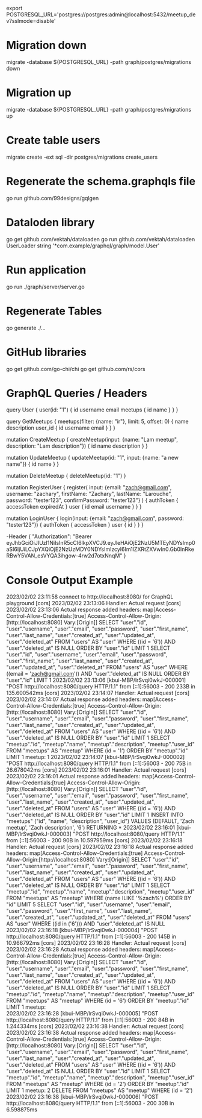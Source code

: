 export POSTGRESQL_URL='postgres://postgres:admin@localhost:5432/meetup_dev?sslmode=disable'

# Migration down
migrate -database ${POSTGRESQL_URL} -path graph/postgres/migrations down

# Migration up
migrate -database ${POSTGRESQL_URL} -path graph/postgres/migrations up

# Create table users
migrate create -ext sql -dir postgres/migrations create_users

# Regenerate the schema.graphqls file
go run github.com/99designs/gqlgen

# Dataloden library
go get github.com/vektah/dataloaden
go run github.com/vektah/dataloaden UserLoader string '*com.example/graphql/graph/model.User'

# Run application
go run ./graph/server/server.go

# Regenerate Tables
go generate ./...

# GitHub libraries
go get github.com/go-chi/chi
go get github.com/rs/cors

# GraphQL Queries / Headers
query User {
  user(id: "1") {
    id
    username
    email
    meetups {
      id
      name
    }
  }
}

query GetMeetups {
  meetups(filter: {name: "ir"}, limit: 5, offset: 0) {
    name
    description
    user_id {
      id
      username
      email
    }
  }
}

mutation CreateMeetup {
  createMeetup(input: {name: "Lam meetup", description: "Lam description"}) {
    id
    name
    description
  }
}

mutation UpdateMeetup {
  updateMeetup(id: "1", input: {name: "a new name"}) {
    id
    name
  }
}

mutation DeleteMeetup {
  deleteMeetup(id: "1")
}

mutation RegisterUser {
  register(
    input: {email: "zach@gmail.com", username: "zachary", firstName: "Zachary", lastName: "Larouche", password: "tester123", confirmPassword: "tester123"}
  ) {
    authToken {
      accessToken
      expiredAt
    }
    user {
      id
      email
      username
    }
  }
}

mutation LoginUser {
  login(input: {email: "zach@gmail.com", password: "tester123"}) {
    authToken {
      accessToken
    }
    user {
      id
    }
  }
}

-Header
{
  "Authorization": "Bearer eyJhbGciOiJIUzI1NiIsInR5cCI6IkpXVCJ9.eyJleHAiOjE2NzU5MTEyNDYsImp0aSI6IjUiLCJpYXQiOjE2NzUzMDY0NDYsImlzcyI6Im1lZXRtZXVwIn0.Gb0InRkeRBwY5VAN_esVYQA3ihgow-4rw2d7otxNnqM"
}

# Console Output Example
2023/02/02 23:11:58 connect to http://localhost:8080/ for GraphQL playground
[cors] 2023/02/02 23:13:06 Handler: Actual request
[cors] 2023/02/02 23:13:06   Actual response added headers: map[Access-Control-Allow-Credentials:[true] Access-Control-Allow-Origin:[http://localhost:8080] Vary:[Origin]]
SELECT "user"."id", "user"."username", "user"."email", "user"."password", "user"."first_name", "user"."last_name", "user"."created_at", "user"."updated_at", "user"."deleted_at" FROM "users" AS "user" WHERE ((id = '6')) AND "user"."deleted_at" IS NULL ORDER BY "user"."id" LIMIT 1
SELECT "user"."id", "user"."username", "user"."email", "user"."password", "user"."first_name", "user"."last_name", "user"."created_at", "user"."updated_at", "user"."deleted_at" FROM "users" AS "user" WHERE ((email = 'zach@gmail.com')) AND "user"."deleted_at" IS NULL ORDER BY "user"."id" LIMIT 1
2023/02/02 23:13:06 [kbui-MBP/lrSvqi0wkJ-000001] "POST http://localhost:8080/query HTTP/1.1" from [::1]:56003 - 200 233B in 135.600542ms
[cors] 2023/02/02 23:14:07 Handler: Actual request
[cors] 2023/02/02 23:14:07   Actual response added headers: map[Access-Control-Allow-Credentials:[true] Access-Control-Allow-Origin:[http://localhost:8080] Vary:[Origin]]
SELECT "user"."id", "user"."username", "user"."email", "user"."password", "user"."first_name", "user"."last_name", "user"."created_at", "user"."updated_at", "user"."deleted_at" FROM "users" AS "user" WHERE ((id = '6')) AND "user"."deleted_at" IS NULL ORDER BY "user"."id" LIMIT 1
SELECT "meetup"."id", "meetup"."name", "meetup"."description", "meetup"."user_id" FROM "meetups" AS "meetup" WHERE (id = '1') ORDER BY "meetup"."id" LIMIT 1
meetup:  1
2023/02/02 23:14:07 [kbui-MBP/lrSvqi0wkJ-000002] "POST http://localhost:8080/query HTTP/1.1" from [::1]:56003 - 200 75B in 26.678042ms
[cors] 2023/02/02 23:16:01 Handler: Actual request
[cors] 2023/02/02 23:16:01   Actual response added headers: map[Access-Control-Allow-Credentials:[true] Access-Control-Allow-Origin:[http://localhost:8080] Vary:[Origin]]
SELECT "user"."id", "user"."username", "user"."email", "user"."password", "user"."first_name", "user"."last_name", "user"."created_at", "user"."updated_at", "user"."deleted_at" FROM "users" AS "user" WHERE ((id = '6')) AND "user"."deleted_at" IS NULL ORDER BY "user"."id" LIMIT 1
INSERT INTO "meetups" ("id", "name", "description", "user_id") VALUES (DEFAULT, 'Zach meetup', 'Zach description', '6') RETURNING *
2023/02/02 23:16:01 [kbui-MBP/lrSvqi0wkJ-000003] "POST http://localhost:8080/query HTTP/1.1" from [::1]:56003 - 200 90B in 10.597959ms
[cors] 2023/02/02 23:16:18 Handler: Actual request
[cors] 2023/02/02 23:16:18   Actual response added headers: map[Access-Control-Allow-Credentials:[true] Access-Control-Allow-Origin:[http://localhost:8080] Vary:[Origin]]
SELECT "user"."id", "user"."username", "user"."email", "user"."password", "user"."first_name", "user"."last_name", "user"."created_at", "user"."updated_at", "user"."deleted_at" FROM "users" AS "user" WHERE ((id = '6')) AND "user"."deleted_at" IS NULL ORDER BY "user"."id" LIMIT 1
SELECT "meetup"."id", "meetup"."name", "meetup"."description", "meetup"."user_id" FROM "meetups" AS "meetup" WHERE (name ILIKE '%zach%') ORDER BY "id" LIMIT 5
SELECT "user"."id", "user"."username", "user"."email", "user"."password", "user"."first_name", "user"."last_name", "user"."created_at", "user"."updated_at", "user"."deleted_at" FROM "users" AS "user" WHERE ((id in ('6'))) AND "user"."deleted_at" IS NULL
2023/02/02 23:16:18 [kbui-MBP/lrSvqi0wkJ-000004] "POST http://localhost:8080/query HTTP/1.1" from [::1]:56003 - 200 145B in 10.966792ms
[cors] 2023/02/02 23:16:28 Handler: Actual request
[cors] 2023/02/02 23:16:28   Actual response added headers: map[Access-Control-Allow-Credentials:[true] Access-Control-Allow-Origin:[http://localhost:8080] Vary:[Origin]]
SELECT "user"."id", "user"."username", "user"."email", "user"."password", "user"."first_name", "user"."last_name", "user"."created_at", "user"."updated_at", "user"."deleted_at" FROM "users" AS "user" WHERE ((id = '6')) AND "user"."deleted_at" IS NULL ORDER BY "user"."id" LIMIT 1
SELECT "meetup"."id", "meetup"."name", "meetup"."description", "meetup"."user_id" FROM "meetups" AS "meetup" WHERE (id = '6') ORDER BY "meetup"."id" LIMIT 1
meetup:  
2023/02/02 23:16:28 [kbui-MBP/lrSvqi0wkJ-000005] "POST http://localhost:8080/query HTTP/1.1" from [::1]:56003 - 200 84B in 1.244334ms
[cors] 2023/02/02 23:16:38 Handler: Actual request
[cors] 2023/02/02 23:16:38   Actual response added headers: map[Access-Control-Allow-Credentials:[true] Access-Control-Allow-Origin:[http://localhost:8080] Vary:[Origin]]
SELECT "user"."id", "user"."username", "user"."email", "user"."password", "user"."first_name", "user"."last_name", "user"."created_at", "user"."updated_at", "user"."deleted_at" FROM "users" AS "user" WHERE ((id = '6')) AND "user"."deleted_at" IS NULL ORDER BY "user"."id" LIMIT 1
SELECT "meetup"."id", "meetup"."name", "meetup"."description", "meetup"."user_id" FROM "meetups" AS "meetup" WHERE (id = '2') ORDER BY "meetup"."id" LIMIT 1
meetup:  2
DELETE FROM "meetups" AS "meetup" WHERE (id = '2')
2023/02/02 23:16:38 [kbui-MBP/lrSvqi0wkJ-000006] "POST http://localhost:8080/query HTTP/1.1" from [::1]:56003 - 200 30B in 6.598875ms